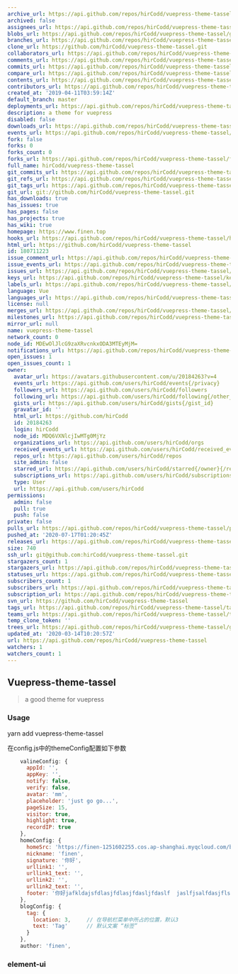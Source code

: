 ```yaml
---
archive_url: https://api.github.com/repos/hirCodd/vuepress-theme-tassel/{archive_format}{/ref}
archived: false
assignees_url: https://api.github.com/repos/hirCodd/vuepress-theme-tassel/assignees{/user}
blobs_url: https://api.github.com/repos/hirCodd/vuepress-theme-tassel/git/blobs{/sha}
branches_url: https://api.github.com/repos/hirCodd/vuepress-theme-tassel/branches{/branch}
clone_url: https://github.com/hirCodd/vuepress-theme-tassel.git
collaborators_url: https://api.github.com/repos/hirCodd/vuepress-theme-tassel/collaborators{/collaborator}
comments_url: https://api.github.com/repos/hirCodd/vuepress-theme-tassel/comments{/number}
commits_url: https://api.github.com/repos/hirCodd/vuepress-theme-tassel/commits{/sha}
compare_url: https://api.github.com/repos/hirCodd/vuepress-theme-tassel/compare/{base}...{head}
contents_url: https://api.github.com/repos/hirCodd/vuepress-theme-tassel/contents/{+path}
contributors_url: https://api.github.com/repos/hirCodd/vuepress-theme-tassel/contributors
created_at: '2019-04-11T03:59:14Z'
default_branch: master
deployments_url: https://api.github.com/repos/hirCodd/vuepress-theme-tassel/deployments
description: a theme for vuepress
disabled: false
downloads_url: https://api.github.com/repos/hirCodd/vuepress-theme-tassel/downloads
events_url: https://api.github.com/repos/hirCodd/vuepress-theme-tassel/events
fork: false
forks: 0
forks_count: 0
forks_url: https://api.github.com/repos/hirCodd/vuepress-theme-tassel/forks
full_name: hirCodd/vuepress-theme-tassel
git_commits_url: https://api.github.com/repos/hirCodd/vuepress-theme-tassel/git/commits{/sha}
git_refs_url: https://api.github.com/repos/hirCodd/vuepress-theme-tassel/git/refs{/sha}
git_tags_url: https://api.github.com/repos/hirCodd/vuepress-theme-tassel/git/tags{/sha}
git_url: git://github.com/hirCodd/vuepress-theme-tassel.git
has_downloads: true
has_issues: true
has_pages: false
has_projects: true
has_wiki: true
homepage: https://www.finen.top
hooks_url: https://api.github.com/repos/hirCodd/vuepress-theme-tassel/hooks
html_url: https://github.com/hirCodd/vuepress-theme-tassel
id: 180711223
issue_comment_url: https://api.github.com/repos/hirCodd/vuepress-theme-tassel/issues/comments{/number}
issue_events_url: https://api.github.com/repos/hirCodd/vuepress-theme-tassel/issues/events{/number}
issues_url: https://api.github.com/repos/hirCodd/vuepress-theme-tassel/issues{/number}
keys_url: https://api.github.com/repos/hirCodd/vuepress-theme-tassel/keys{/key_id}
labels_url: https://api.github.com/repos/hirCodd/vuepress-theme-tassel/labels{/name}
language: Vue
languages_url: https://api.github.com/repos/hirCodd/vuepress-theme-tassel/languages
license: null
merges_url: https://api.github.com/repos/hirCodd/vuepress-theme-tassel/merges
milestones_url: https://api.github.com/repos/hirCodd/vuepress-theme-tassel/milestones{/number}
mirror_url: null
name: vuepress-theme-tassel
network_count: 0
node_id: MDEwOlJlcG9zaXRvcnkxODA3MTEyMjM=
notifications_url: https://api.github.com/repos/hirCodd/vuepress-theme-tassel/notifications{?since,all,participating}
open_issues: 1
open_issues_count: 1
owner:
  avatar_url: https://avatars.githubusercontent.com/u/20184263?v=4
  events_url: https://api.github.com/users/hirCodd/events{/privacy}
  followers_url: https://api.github.com/users/hirCodd/followers
  following_url: https://api.github.com/users/hirCodd/following{/other_user}
  gists_url: https://api.github.com/users/hirCodd/gists{/gist_id}
  gravatar_id: ''
  html_url: https://github.com/hirCodd
  id: 20184263
  login: hirCodd
  node_id: MDQ6VXNlcjIwMTg0MjYz
  organizations_url: https://api.github.com/users/hirCodd/orgs
  received_events_url: https://api.github.com/users/hirCodd/received_events
  repos_url: https://api.github.com/users/hirCodd/repos
  site_admin: false
  starred_url: https://api.github.com/users/hirCodd/starred{/owner}{/repo}
  subscriptions_url: https://api.github.com/users/hirCodd/subscriptions
  type: User
  url: https://api.github.com/users/hirCodd
permissions:
  admin: false
  pull: true
  push: false
private: false
pulls_url: https://api.github.com/repos/hirCodd/vuepress-theme-tassel/pulls{/number}
pushed_at: '2020-07-17T01:20:45Z'
releases_url: https://api.github.com/repos/hirCodd/vuepress-theme-tassel/releases{/id}
size: 740
ssh_url: git@github.com:hirCodd/vuepress-theme-tassel.git
stargazers_count: 1
stargazers_url: https://api.github.com/repos/hirCodd/vuepress-theme-tassel/stargazers
statuses_url: https://api.github.com/repos/hirCodd/vuepress-theme-tassel/statuses/{sha}
subscribers_count: 1
subscribers_url: https://api.github.com/repos/hirCodd/vuepress-theme-tassel/subscribers
subscription_url: https://api.github.com/repos/hirCodd/vuepress-theme-tassel/subscription
svn_url: https://github.com/hirCodd/vuepress-theme-tassel
tags_url: https://api.github.com/repos/hirCodd/vuepress-theme-tassel/tags
teams_url: https://api.github.com/repos/hirCodd/vuepress-theme-tassel/teams
temp_clone_token: ''
trees_url: https://api.github.com/repos/hirCodd/vuepress-theme-tassel/git/trees{/sha}
updated_at: '2020-03-14T10:20:57Z'
url: https://api.github.com/repos/hirCodd/vuepress-theme-tassel
watchers: 1
watchers_count: 1
---
```


## Vuepress-theme-tassel
> a good theme for vuepress

### Usage
yarn add vuepress-theme-tassel

在config.js中的themeConfig配置如下参数
```js
    valineConfig: {
      appId: '',
      appKey: '',
      notify: false,
      verify: false,
      avatar: 'mm',
      placeholder: 'just go go...',
      pageSize: 15,
      visitor: true,
      highlight: true,
      recordIP: true
    },
    homeConfig: {
      homeSrc: 'https://finen-1251602255.cos.ap-shanghai.myqcloud.com/blog/home/hero.png',
      nickname: 'finen',
      signature: '你好',
      urllink1: '',
      urllink1_text: '',
      urllink2: '',
      urllink2_text: '',
      footer: '你好jafkldajsfdlasjfdlasjfdasljfdaslf  jaslfjsalfdasjflsakjflasfjaslfdjasflasjfkdlsafjsal'
    },
    blogConfig: {
      tag: {
        location: 3,     // 在导航栏菜单中所占的位置，默认3
        text: 'Tag'      // 默认文案 “标签”
      }
    },
    author: 'finen',
```

### element-ui